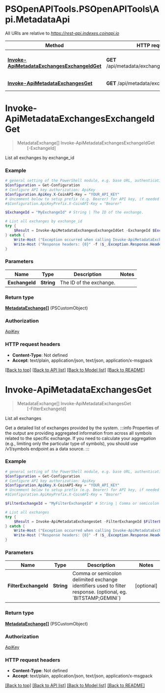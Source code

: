 # PSOpenAPITools.PSOpenAPITools\Api.MetadataApi

All URIs are relative to *https://rest-api.indexes.coinapi.io*

Method | HTTP request | Description
------------- | ------------- | -------------
[**Invoke-ApiMetadataExchangesExchangeIdGet**](MetadataApi.md#Invoke-ApiMetadataExchangesExchangeIdGet) | **GET** /api/metadata/exchanges/{exchange_id} | List all exchanges by exchange_id
[**Invoke-ApiMetadataExchangesGet**](MetadataApi.md#Invoke-ApiMetadataExchangesGet) | **GET** /api/metadata/exchanges | List all exchanges


<a id="Invoke-ApiMetadataExchangesExchangeIdGet"></a>
# **Invoke-ApiMetadataExchangesExchangeIdGet**
> MetadataExchange[] Invoke-ApiMetadataExchangesExchangeIdGet<br>
> &nbsp;&nbsp;&nbsp;&nbsp;&nbsp;&nbsp;&nbsp;&nbsp;[-ExchangeId] <String><br>

List all exchanges by exchange_id

### Example
```powershell
# general setting of the PowerShell module, e.g. base URL, authentication, etc
$Configuration = Get-Configuration
# Configure API key authorization: ApiKey
$Configuration.ApiKey.X-CoinAPI-Key = "YOUR_API_KEY"
# Uncomment below to setup prefix (e.g. Bearer) for API key, if needed
#$Configuration.ApiKeyPrefix.X-CoinAPI-Key = "Bearer"

$ExchangeId = "MyExchangeId" # String | The ID of the exchange.

# List all exchanges by exchange_id
try {
    $Result = Invoke-ApiMetadataExchangesExchangeIdGet -ExchangeId $ExchangeId
} catch {
    Write-Host ("Exception occurred when calling Invoke-ApiMetadataExchangesExchangeIdGet: {0}" -f ($_.ErrorDetails | ConvertFrom-Json))
    Write-Host ("Response headers: {0}" -f ($_.Exception.Response.Headers | ConvertTo-Json))
}
```

### Parameters

Name | Type | Description  | Notes
------------- | ------------- | ------------- | -------------
 **ExchangeId** | **String**| The ID of the exchange. | 

### Return type

[**MetadataExchange[]**](MetadataExchange.md) (PSCustomObject)

### Authorization

[ApiKey](../README.md#ApiKey)

### HTTP request headers

 - **Content-Type**: Not defined
 - **Accept**: text/plain, application/json, text/json, application/x-msgpack

[[Back to top]](#) [[Back to API list]](../README.md#documentation-for-api-endpoints) [[Back to Model list]](../README.md#documentation-for-models) [[Back to README]](../README.md)

<a id="Invoke-ApiMetadataExchangesGet"></a>
# **Invoke-ApiMetadataExchangesGet**
> MetadataExchange[] Invoke-ApiMetadataExchangesGet<br>
> &nbsp;&nbsp;&nbsp;&nbsp;&nbsp;&nbsp;&nbsp;&nbsp;[-FilterExchangeId] <String><br>

List all exchanges

Get a detailed list of exchanges provided by the system.                :::info  Properties of the output are providing aggregated information from across all symbols related to the specific exchange. If you need to calculate your aggregation (e.g., limiting only the particular type of symbols), you should use /v1/symbols endpoint as a data source.  :::

### Example
```powershell
# general setting of the PowerShell module, e.g. base URL, authentication, etc
$Configuration = Get-Configuration
# Configure API key authorization: ApiKey
$Configuration.ApiKey.X-CoinAPI-Key = "YOUR_API_KEY"
# Uncomment below to setup prefix (e.g. Bearer) for API key, if needed
#$Configuration.ApiKeyPrefix.X-CoinAPI-Key = "Bearer"

$FilterExchangeId = "MyFilterExchangeId" # String | Comma or semicolon delimited exchange identifiers used to filter response. (optional, eg. `BITSTAMP;GEMINI`) (optional)

# List all exchanges
try {
    $Result = Invoke-ApiMetadataExchangesGet -FilterExchangeId $FilterExchangeId
} catch {
    Write-Host ("Exception occurred when calling Invoke-ApiMetadataExchangesGet: {0}" -f ($_.ErrorDetails | ConvertFrom-Json))
    Write-Host ("Response headers: {0}" -f ($_.Exception.Response.Headers | ConvertTo-Json))
}
```

### Parameters

Name | Type | Description  | Notes
------------- | ------------- | ------------- | -------------
 **FilterExchangeId** | **String**| Comma or semicolon delimited exchange identifiers used to filter response. (optional, eg. &#x60;BITSTAMP;GEMINI&#x60;) | [optional] 

### Return type

[**MetadataExchange[]**](MetadataExchange.md) (PSCustomObject)

### Authorization

[ApiKey](../README.md#ApiKey)

### HTTP request headers

 - **Content-Type**: Not defined
 - **Accept**: text/plain, application/json, text/json, application/x-msgpack

[[Back to top]](#) [[Back to API list]](../README.md#documentation-for-api-endpoints) [[Back to Model list]](../README.md#documentation-for-models) [[Back to README]](../README.md)

